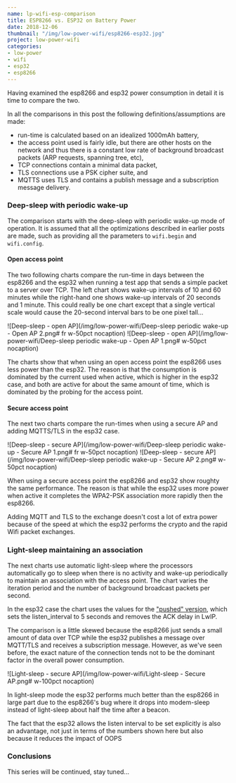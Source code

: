 ```yaml
---
name: lp-wifi-esp-comparison
title: ESP8266 vs. ESP32 on Battery Power
date: 2018-12-06
thumbnail: "/img/low-power-wifi/esp8266-esp32.jpg"
project: low-power-wifi
categories:
- low-power
- wifi
- esp32
- esp8266
---
```


Having examined the esp8266 and esp32 power consumption in detail it is time to
compare the two.
<!--more-->

In all the comparisons in this post the following definitions/assumptions are made:

- run-time is calculated based on an idealized 1000mAh battery,
- the access point used is fairly idle, but there are other hosts on the network and thus 
  there is a constant low rate of background broadcast packets (ARP requests, spanning tree, etc),
- TCP connections contain a minimal data packet,
- TLS connections use a PSK cipher suite, and
- MQTTS uses TLS and contains a publish message and a subscription message delivery.


### Deep-sleep with periodic wake-up

The comparison starts with the deep-sleep with periodic wake-up mode of operation.
It is assumed that all the optimizations described in earlier posts are made,
such as providing all the parameters to `wifi.begin` and `wifi.config`.

#### Open access point

The two following charts compare the run-time in days between the esp8266 and the esp32
when running a test app that sends a simple packet to a server over TCP. The left
chart shows wake-up intervals of 10 and 60 minutes while the right-hand one shows wake-up intervals
of 20 seconds and 1 minute. This could really be one chart except that a single vertical scale would
cause the 20-second interval bars to be one pixel tall...

![Deep-sleep - open AP](/img/low-power-wifi/Deep-sleep periodic wake-up - Open AP 2.png# fr w-50pct nocaption)
![Deep-sleep - open AP](/img/low-power-wifi/Deep-sleep periodic wake-up - Open AP 1.png# w-50pct nocaption)

The charts show that when using an open access point the esp8266 uses less power than the esp32.
The reason is that the consumption is dominated by the current used when active,
which is higher in the esp32 case,
and both are active for about the same amount of time,
which is dominated by the probing for the access point.

#### Secure access point

The next two charts compare the run-times when using a secure AP and adding MQTTS/TLS in the esp32
case.

![Deep-sleep - secure AP](/img/low-power-wifi/Deep-sleep periodic wake-up - Secure AP 1.png# fr w-50pct nocaption)
![Deep-sleep - secure AP](/img/low-power-wifi/Deep-sleep periodic wake-up - Secure AP 2.png# w-50pct nocaption)

When using a secure access point the esp8266 and esp32 show roughty the same performance.
The reason is that while the esp32 uses more power when active it completes the WPA2-PSK
association more rapidly then the esp8266.

Adding MQTT and TLS to the exchange doesn't cost a lot of extra power because of the speed at which
the esp32 performs the crypto and the rapid Wifi packet exchanges.

### Light-sleep maintaining an association

The next charts use automatic light-sleep where the processors automatically go to sleep when there is no
activity and wake-up periodically to maintain an association with the access point.
The chart varies the iteration period and the number of background broadcast packets per second.

In the esp32 case the chart uses the values for the ["pushed"
version](/2018/lp-wifi-esp32-pushed#to-the-limit),
which sets the listen_interval
to 5 seconds and removes the ACK delay in LwIP.

The comparison is a little skewed because the esp8266 just sends a small amount of data over TCP
while the esp32 publishes a message over MQTT/TLS and receives a subscription message.
However, as we've seen before, the exact nature of the connection tends not to be the dominant
factor in the overall power consumption.

![Light-sleep - secure AP](/img/low-power-wifi/Light-sleep - Secure AP.png# w-100pct nocaption)

In light-sleep mode the esp32 performs much better than the esp8266 in large part due to the
esp8266's bug where it drops into modem-sleep instead of light-sleep about half the time after a
beacon.

The fact that the esp32 allows the listen interval to be set explicitly is also an advantage, not
just in terms of the numbers shown here but also because it reduces the impact of OOPS











### Conclusions






This series will be continued, stay tuned...

